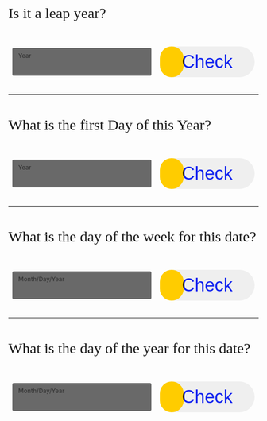 <style>
p{
    font-family: Georgia;
    font-size: 30px;
}
.container {
  width: auto;
  display: flex;
  flex-direction: row;
}
.btn {
  margin: 20px auto;
  border: none;
  padding: 10px 44px;
  font-size: 36px;
  position: relative;
}
.btn::before {
  transition: all 0.85s cubic-bezier(0.68, -0.55, 0.265, 1.55);
  content: "";
  width: 50%;
  height: 100%;
  background: black;
  position: absolute;
  top: 0;
  left: 0;
}
.btn .btn-text {
  color: white;
  mix-blend-mode: difference;
}
.btn:hover::before {
  background: black;
  width: 100%;
}
.btn.rounded {
  border-radius: 50px;
}
.btn.rounded .text-green {
  color: #ffcc00;
  mix-blend-mode: difference;
}
.btn.rounded::before {
  border-radius: 50px;
  width: 25%;
  background: #ffcc00;
}
.btn.rounded:hover::before {
  background: #ffcc00;
  width: 100%;
}

#inp {
  position: relative;
  margin: auto;
  width: 100%;
  max-width: 280px;
  border-radius: 3px;
  overflow: hidden;
}
#inp .label {
  position: absolute;
  top: 20px;
  left: 12px;
  font-size: 16px;
  color: rgba(0, 0, 0, 0.5);
  font-weight: 500;
  transform-origin: 0 0;
  transform: translate3d(0, 0, 0);
  transition: all 0.2s ease;
  pointer-events: none;
}
#inp .focus-bg {
  position: absolute;
  top: 0;
  left: 0;
  width: 100%;
  height: 100%;
  background: rgba(0, 0, 0, 0.05);
  z-index: -1;
  transform: scaleX(0);
  transform-origin: left;
}
#inp input {
  -webkit-appearance: none;
  -moz-appearance: none;
       appearance: none;
  width: 100%;
  border: 0;
  font-family: inherit;
  padding: 16px 12px 0 12px;
  height: 56px;
  font-size: 16px;
  font-weight: 400;
  background: #696969;
  box-shadow: inset 0 -1px 0 #696969;
  color: white;
  transition: all 0.15s ease;
}
#inp input:hover {
  background: rgba(0, 0, 0, 0.04);
  box-shadow: inset 0 -1px 0 rgba(0, 0, 0, 0.5);
}
#inp input:not(:-moz-placeholder-shown) + .label {
  color: rgba(0, 0, 0, 0.5);
  transform: translate3d(0, -12px, 0) scale(0.75);
}
#inp input:not(:-ms-input-placeholder) + .label {
  color: rgba(0, 0, 0, 0.5);
  transform: translate3d(0, -12px, 0) scale(0.75);
}
#inp input:not(:placeholder-shown) + .label {
  color: rgba(0, 0, 0, 0.5);
  transform: translate3d(0, -12px, 0) scale(0.75);
}
#inp input:focus {
  background: rgba(0, 0, 0, 0.05);
  outline: none;
  box-shadow: inset 0 -2px 0 #0077FF;
}
#inp input:focus + .label {
  color: #0077FF;
  transform: translate3d(0, -12px, 0) scale(0.75);
}
#inp input:focus + .label + .focus-bg {
  transform: scaleX(1);
  transition: all 0.1s ease;
}
</style>
<script>
  // Is Leap Year
  function getYear(){
      let inputYear = document.getElementById("inputYear").value;
      return inputYear;
  }
  function isLeapYear(year) {
      result = document.getElementById("isLeapYearResult");
      // Fetch data from API
      fetch('http://spiderbiters.nighthawkcodingsociety.com/api/calendar/isLeapYear/' + year)
      .then(response => response.json())
      .then(data => {
          console.log(data);
          result.innerHTML = ": " + data.isLeapYear;
      })
  }

  //First Day of the year
  function getYear1(){
      let inputYear1 = document.getElementById("inputYear1").value;
      return inputYear1;
  }
  function firstDayOfYear(year1) {
      result = document.getElementById("firstDayOfYearResult");
      // Fetch data from API
      fetch('http://spiderbiters.nighthawkcodingsociety.com/api/calendar/firstDayOfYear/' + year1)
      .then(response => response.json())
      .then(data => {
          console.log(data);
          result.innerHTML = ": " + data.firstDayOfYear;
      })
  }

  //Day Of Week
  function getDate(){
      let inputDate = document.getElementById("inputDate").value;
      return inputDate;
  }
  function dayOfWeek(Date) {
      result = document.getElementById("dayOfWeekResult");
      // Fetch data from API
      fetch('http://spiderbiters.nighthawkcodingsociety.com/api/calendar/dayOfWeek/' + Date)
      .then(response => response.json())
      .then(data => {
          console.log(data);
          result.innerHTML = ": " + data.dayOfWeek;
      })
  }

  //Day Of Year
  function getDate1(){
      let inputDate1 = document.getElementById("inputDate1").value;
      return inputDate1;
  }
  function dayOfYear(Date1) {
      result = document.getElementById("dayOfYearResult");
      // Fetch data from API
      fetch('http://spiderbiters.nighthawkcodingsociety.com/api/calendar/dayOfYear/' + Date1)
      .then(response => response.json())
      .then(data => {
          console.log(data);
          result.innerHTML = ": " + data.dayOfYear;
      })
  }
</script>
<body>
 <!-- Is Leap Year -->
  <div class="container">
    <p>Is it a leap year?</p>
    <p id="isLeapYearResult"></p>
  </div>
  <div class="container">
    <label for="inp" id="inp">
      <input id="inputYear" class="inp">
      <span class="label">Year</span>
      <span class="focus-bg"></span>
    </label>
    <button onclick="isLeapYear(getYear())" class="btn rounded"><span class="text-green">Check</span></button>
  </div> 
  <hr>

<!-- First Day Of Year -->
  <div class="container">
    <p>What is the first Day of this Year?</p>
    <p id="firstDayOfYearResult"></p>
  </div>
  <div class="container">
    <label for="inp" id="inp">
      <input id="inputYear1" class="inp">
      <span class="label">Year</span>
      <span class="focus-bg"></span>
    </label>
    <button onclick="firstDayOfYear(getYear1())" class="btn rounded"><span class="text-green">Check</span></button>
  </div>
  <hr> 

  <!-- Day of Week -->
  <div class="container">
    <p>What is the day of the week for this date?</p>
    <p id="dayOfWeekResult"></p>
  </div>
  <div class="container">
    <label for="inp" id="inp">
      <input id="inputDate" class="inp">
      <span class="label">Month/Day/Year</span>
      <span class="focus-bg"></span>
    </label>
    <button onclick="dayOfWeek(getDate())" class="btn rounded"><span class="text-green">Check</span></button>
  </div> 
  <hr> 

  <!-- Day of Year -->
  <div class="container">
    <p>What is the day of the year for this date?</p>
    <p id="dayOfYearResult"></p>
  </div>
  <div class="container">
    <label for="inp" id="inp">
      <input id="inputDate1" class="inp">
      <span class="label">Month/Day/Year</span>
      <span class="focus-bg"></span>
    </label>
    <button onclick="dayOfYear(getDate1())" class="btn rounded"><span class="text-green">Check</span></button>
  </div> 
</body>